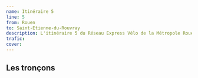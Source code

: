 ```yaml
---
name: Itinéraire 5
line: 5
from: Rouen
to: Saint-Etienne-du-Rouvray
description: L'itinéraire 5 du Réseau Express Vélo de la Métropole Rouen Normandie relie les villes de Rouen et de Saint-Etienne-du-Rouvray. Il dessert la ville de Sotteville-lès-Rouen. Il est connecté à Rouen à l'itinéraire 1 et à Saint-Etienne-du-Rouvray à l'itinéraire 4.
trafic: 
cover: 
---
```


## Les tronçons 

